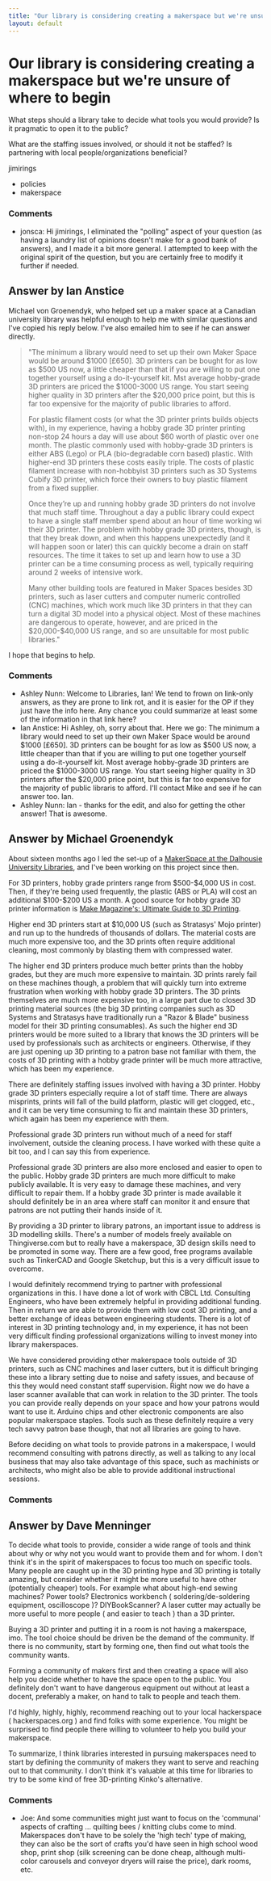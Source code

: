```yaml
---
title: "Our library is considering creating a makerspace but we're unsure of where to begin"
layout: default
---
```

Our library is considering creating a makerspace but we're unsure of where to begin
=====================
What steps should a library take to decide what tools you would provide?
Is it pragmatic to open it to the public?

What are the staffing issues involved, or should it not be staffed? Is
partnering with local people/organizations beneficial?

jimirings

<ul class="tags"><li class="tag">policies</li><li class="tag">makerspace</li></ul>

### Comments ###
* jonsca: Hi jimirings, I eliminated the "polling" aspect of your question (as
having a laundry list of opinions doesn't make for a good bank of
answers), and I made it a bit more general. I attempted to keep with the
original spirit of the question, but you are certainly free to modify it
further if needed.


Answer by Ian Anstice
----------------
Michael von Groenendyk, who helped set up a maker space at a Canadian
university library was helpful enough to help me with similar questions
and I've copied his reply below. I've also emailed him to see if he can
answer directly.

> "The minimum a library would need to set up their own Maker Space
> would be around \$1000 [£650]. 3D printers can be bought for as low as
> \$500 US now, a little cheaper than that if you are willing to put one
> together yourself using a do-it-yourself kit. Mst average hobby-grade
> 3D printers are priced the \$1000-3000 US range. You start seeing
> higher quality in 3D printers after the \$20,000 price point, but this
> is far too expensive for the majority of public libraries to afford.
>
> For plastic filament costs (or what the 3D printer prints builds
> objects with), in my experience, having a hobby grade 3D printer
> printing non-stop 24 hours a day will use about \$60 worth of plastic
> over one month. The plastic commonly used with hobby-grade 3D printers
> is either ABS (Lego) or PLA (bio-degradable corn based) plastic. With
> higher-end 3D printers these costs easily triple. The costs of plastic
> filament increase with non-hobbyist 3D printers such as 3D Systems
> Cubify 3D printer, which force their owners to buy plastic filament
> from a fixed supplier.
>
> Once they’re up and running hobby grade 3D printers do not involve
> that much staff time. Throughout a day a public library could expect
> to have a single staff member spend about an hour of time working wi
> their 3D printer. The problem with hobby grade 3D printers, though, is
> that they break down, and when this happens unexpectedly (and it will
> happen soon or later) this can quickly become a drain on staff
> resources. The time it takes to set up and learn how to use a 3D
> printer can be a time consuming process as well, typically requiring
> around 2 weeks of intensive work.
>
> Many other building tools are featured in Maker Spaces besides 3D
> printers, such as laser cutters and computer numeric controlled (CNC)
> machines, which work much like 3D printers in that they can turn a
> digital 3D model into a physical object. Most of these machines are
> dangerous to operate, however, and are priced in the \$20,000-\$40,000
> US range, and so are unsuitable for most public libraries."

I hope that begins to help.

### Comments ###
* Ashley Nunn: Welcome to Libraries, Ian! We tend to frown on link-only answers, as
they are prone to link rot, and it is easier for the OP if they just
have the info here. Any chance you could summarize at least some of the
information in that link here?
* Ian Anstice: Hi Ashley, oh, sorry about that. Here we go: The minimum a library would
need to set up their own Maker Space would be around \$1000 [£650]. 3D
printers can be bought for as low as \$500 US now, a little cheaper than
that if you are willing to put one together yourself using a
do-it-yourself kit. Most average hobby-grade 3D printers are priced the
\$1000-3000 US range. You start seeing higher quality in 3D printers
after the \$20,000 price point, but this is far too expensive for the
majority of public libraris to afford. I'll contact Mike and see if he
can answer too. Ian.
* Ashley Nunn: Ian - thanks for the edit, and also for getting the other answer! That
is awesome.

Answer by Michael Groenendyk
----------------
About sixteen months ago I led the set-up of a [MakerSpace at the
Dalhousie University
Libraries](http://libraries.dal.ca/locations_services/services/3d_printing.html),
and I've been working on this project since then.

For 3D printers, hobby grade printers range from \$500-\$4,000 US in
cost. Then, if they're being used frequently, the plastic (ABS or PLA)
will cost an additional \$100-\$200 US a month. A good source for hobby
grade 3D printer information is [Make Magazine's: Ultimate Guide to 3D
Printing](http://blog.makezine.com/volume/make-ultimate-guide-to-3d-printing/).

Higher end 3D printers start at \$10,000 US (such as Stratasys' Mojo
printer) and run up to the hundreds of thousands of dollars. The
material costs are much more expensive too, and the 3D prints often
require additional cleaning, most commonly by blasting them with
compressed water.

The higher end 3D printers produce much better prints than the hobby
grades, but they are much more expensive to maintain. 3D prints rarely
fail on these machines though, a problem that will quickly turn into
extreme frustration when working with hobby grade 3D printers. The 3D
prints themselves are much more expensive too, in a large part due to
closed 3D printing material sources (the big 3D printing companies such
as 3D Systems and Stratasys have traditionally run a "Razor & Blade"
business model for their 3D printing consumables). As such the higher
end 3D printers would be more suited to a library that knows the 3D
printers will be used by professionals such as architects or engineers.
Otherwise, if they are just opening up 3D printing to a patron base not
familiar with them, the costs of 3D printing with a hobby grade printer
will be much more attractive, which has been my experience.

There are definitely staffing issues involved with having a 3D printer.
Hobby grade 3D printers especially require a lot of staff time. There
are always misprints, prints will fall of the build platform, plastic
will get clogged, etc., and it can be very time consuming to fix and
maintain these 3D printers, which again has been my experience with
them.

Professional grade 3D printers run without much of a need for staff
involvement, outside the cleaning process. I have worked with these
quite a bit too, and I can say this from experience.

Professional grade 3D printers are also more enclosed and easier to open
to the public. Hobby grade 3D printers are much more difficult to make
publicly available. It is very easy to damage these machines, and very
difficult to repair them. If a hobby grade 3D printer is made available
it should definitely be in an area where staff can monitor it and ensure
that patrons are not putting their hands inside of it.

By providing a 3D printer to library patrons, an important issue to
address is 3D modelling skills. There's a number of models freely
available on Thingiverse.com but to really have a makerspace, 3D design
skills need to be promoted in some way. There are a few good, free
programs available such as TinkerCAD and Google Sketchup, but this is a
very difficult issue to overcome.

I would definitely recommend trying to partner with professional
organizations in this. I have done a lot of work with CBCL Ltd.
Consulting Engineers, who have been extremely helpful in providing
additional funding. Then in return we are able to provide them with low
cost 3D printing, and a better exchange of ideas between engineering
students. There is a lot of interest in 3D printing technology and, in
my experience, it has not been very difficult finding professional
organizations willing to invest money into library makerspaces.

We have considered providing other makerspace tools outside of 3D
printers, such as CNC machines and laser cutters, but it is difficult
bringing these into a library setting due to noise and safety issues,
and because of this they would need constant staff supervision. Right
now we do have a laser scanner available that can work in relation to
the 3D printer. The tools you can provide really depends on your space
and how your patrons would want to use it. Arduino chips and other
electronic components are also popular makerspace staples. Tools such as
these definitely require a very tech savvy patron base though, that not
all libraries are going to have.

Before deciding on what tools to provide patrons in a makerspace, I
would recommend consulting with patrons directly, as well as talking to
any local business that may also take advantage of this space, such as
machinists or architects, who might also be able to provide additional
instructional sessions.

### Comments ###

Answer by Dave Menninger
----------------
To decide what tools to provide, consider a wide range of tools and
think about why or why not you would want to provide them and for whom.
I don't think it's in the spirit of makerspaces to focus too much on
specific tools. Many people are caught up in the 3D printing hype and 3D
printing is totally amazing, but consider whether it might be more
useful to have other (potentially cheaper) tools. For example what about
high-end sewing machines? Power tools? Electronics workbench (
soldering/de-soldering equipment, oscilloscope )? DIYBookScanner? A
laser cutter may actually be more useful to more people ( and easier to
teach ) than a 3D printer.

Buying a 3D printer and putting it in a room is not having a makerspace,
imo. The tool choice should be driven be the demand of the community. If
there is no community, start by forming one, then find out what tools
the community wants.

Forming a community of makers first and then creating a space will also
help you decide whether to have the space open to the public. You
definitely don't want to have dangerous equipment out without at least a
docent, preferably a maker, on hand to talk to people and teach them.

I'd highly, highly, highly, recommend reaching out to your local
hackerspace ( hackerspaces.org ) and find folks with some experience.
You might be surprised to find people there willing to volunteer to help
you build your makerspace.

To summarize, I think libraries interested in pursuing makerspaces need
to start by defining the community of makers they want to serve and
reaching out to that community. I don't think it's valuable at this time
for libraries to try to be some kind of free 3D-printing Kinko's
alternative.

### Comments ###
* Joe: And some communities might just want to focus on the 'communal' aspects
of crafting ... quilting bees / knitting clubs come to mind. Makerspaces
don't have to be solely the 'high tech' type of making, they can also be
the sort of crafts you'd have seen in high school wood shop, print shop
(silk screening can be done cheap, although multi-color carousels and
conveyor dryers will raise the price), dark rooms, etc.

